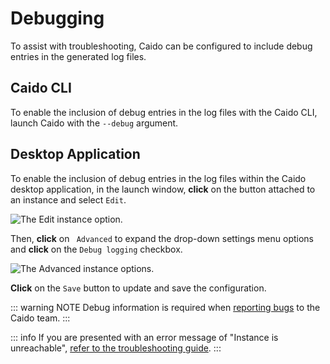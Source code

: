 # Debugging

To assist with troubleshooting, Caido can be configured to include debug entries in the generated log files.

## Caido CLI

To enable the inclusion of debug entries in the log files with the Caido CLI, launch Caido with the `--debug` argument.

## Desktop Application

To enable the inclusion of debug entries in the log files within the Caido desktop application, in the launch window, **click** on the <code><Icon icon="fas fa-ellipsis-vertical" /></code> button attached to an instance and select `Edit`.

<img alt="The Edit instance option." src="/_images/launch_window_edit.png" center/>

Then, **click** on <code><Icon icon="fas fa-angle-right" /> Advanced</code> to expand the drop-down settings menu options and **click** on the `Debug logging` checkbox.

<img alt="The Advanced instance options." src="/_images/launch_window_advanced_options.png" center/>

**Click** on the `Save` button to update and save the configuration.

::: warning NOTE
Debug information is required when [reporting bugs](/report_bug.md) to the Caido team.
:::

::: info
If you are presented with an error message of "Instance is unreachable", [refer to the troubleshooting guide](/guides/troubleshooting_startup.html#instance-is-unreachable).
:::
